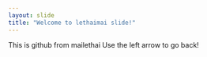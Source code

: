 ```yaml
---
layout: slide
title: "Welcome to lethaimai slide!"
---
```

This is github from mailethai
Use the left arrow to go back!